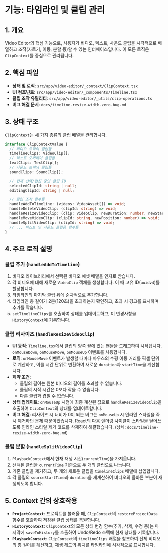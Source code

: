 # 기능: 타임라인 및 클립 관리

## 1. 개요
Video Editor의 핵심 기능으로, 사용자가 비디오, 텍스트, 사운드 클립을 시각적으로 배열하고 조작(자르기, 이동, 분할 등)할 수 있는 인터페이스입니다. 이 모든 로직은 `ClipContext`를 중심으로 관리됩니다.

## 2. 핵심 파일
- **상태 및 로직**: `src/app/video-editor/_context/ClipContext.tsx`
- **UI 컴포넌트**: `src/app/video-editor/_components/Timeline.tsx`
- **클립 조작 유틸리티**: `src/app/video-editor/_utils/clip-operations.ts`
- **버그 해결 문서**: `docs/timeline-resize-width-zero-bug.md`

## 3. 상태 구조
`ClipContext`는 세 가지 종류의 클립 배열을 관리합니다.

```typescript
interface ClipContextValue {
  // 비디오 트랙의 클립들
  timelineClips: VideoClip[];
  // 텍스트 오버레이 클립들
  textClips: TextClip[];
  // 사운드 트랙의 클립들
  soundClips: SoundClip[];

  // 현재 선택/편집 중인 클립 ID
  selectedClipId: string | null;
  editingClipId: string | null;

  // 클립 조작 함수들
  handleAddToTimeline: (videos: VideoAsset[]) => void;
  handleDeleteVideoClip: (clipId: string) => void;
  handleResizeVideoClip: (clip: VideoClip, newDuration: number, newStartTime: number) => void;
  handleMoveVideoClip: (clipId: string, newPosition: number) => void;
  handleSplitVideoClip: (clipId: string) => void;
  // ... 텍스트 및 사운드 클립용 함수들
}
```

## 4. 주요 로직 설명

### 클립 추가 (`handleAddToTimeline`)
1.  비디오 라이브러리에서 선택된 비디오 에셋 배열을 인자로 받습니다.
2.  각 비디오에 대해 새로운 `VideoClip` 객체를 생성합니다. 이 때 고유 ID(`uuidv4`)를 할당합니다.
3.  타임라인의 마지막 클립 뒤에 순차적으로 추가합니다.
4.  타임라인 총 길이가 2분(120초)을 초과하는지 확인하고, 초과 시 경고를 표시하며 추가를 막습니다.
5.  `setTimelineClips`를 호출하여 상태를 업데이트하고, 이 변경사항을 `HistoryContext`에 기록합니다.

### 클립 리사이즈 (`handleResizeVideoClip`)
- **UI 동작**: `Timeline.tsx`에서 클립의 양쪽 끝에 있는 핸들을 드래그하여 시작됩니다. `onMouseDown`, `onMouseMove`, `onMouseUp` 이벤트를 사용합니다.
- **로직**: `onMouseMove` 이벤트가 발생할 때마다 마우스의 수평 이동 거리를 픽셀 단위로 계산하고, 이를 시간 단위로 변환하여 새로운 `duration`과 `startTime`을 계산합니다.
- **제약 조건**:
  - 클립의 길이는 원본 비디오의 길이를 초과할 수 없습니다.
  - 클립의 시작 시간은 0보다 작을 수 없습니다.
  - 다른 클립과 겹칠 수 없습니다.
- **상태 업데이트**: `onMouseUp` 시점에 최종 계산된 값으로 `handleResizeVideoClip`을 호출하여 `ClipContext`의 상태를 업데이트합니다.
- **버그 해결**: 리사이즈 시 너비가 0이 되는 버그는 `onMouseUp` 시 인라인 스타일을 즉시 제거하던 문제 때문이었습니다. React의 다음 렌더링 사이클이 스타일을 덮어쓰도록 인라인 스타일 제거 코드를 삭제하여 해결했습니다. (상세: `docs/timeline-resize-width-zero-bug.md`)

### 클립 분할 (`handleSplitVideoClip`)
1.  `PlaybackContext`에서 현재 재생 시간(`currentTime`)을 가져옵니다.
2.  선택된 클립을 `currentTime` 기준으로 두 개의 클립으로 나눕니다.
3.  기존 클립을 제거하고, 두 개의 새로운 클립을 `timelineClips` 배열에 삽입합니다.
4.  각 클립의 `sourceStartTime`과 `duration`을 재계산하여 비디오의 올바른 부분이 재생되도록 합니다.

## 5. Context 간의 상호작용
- **`ProjectContext`**: 프로젝트를 불러올 때, `ClipContext`의 `restoreProjectData` 함수를 호출하여 저장된 클립 상태를 복원합니다.
- **`HistoryContext`**: `ClipContext`의 모든 상태 변경 함수(추가, 삭제, 수정 등)는 마지막에 `saveToHistory`를 호출하여 Undo/Redo 스택에 현재 상태를 기록합니다.
- **`PlaybackContext`**: `ClipContext`의 `timelineClips` 배열을 참조하여 전체 비디오의 총 길이를 계산하고, 재생 헤드의 위치를 타임라인에 시각적으로 표시합니다.

